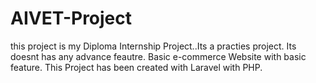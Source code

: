 # AIVET-Project
this project is my Diploma Internship Project..Its a practies project. Its doesnt has any advance feautre. Basic e-commerce Website with basic feature. This Project has been created with Laravel with PHP.
